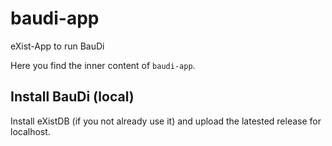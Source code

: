 # baudi-app
eXist-App to run BauDi

Here you find the inner content of `baudi-app`.

## Install BauDi (local)
Install eXistDB (if you not already use it) and upload the latested release for localhost.